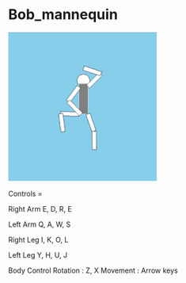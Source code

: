 # Bob_mannequin
<img src="https://github.com/IamLee99/Bob_mannequin/blob/main/BOBGIF.gif" width="300" height="300"/>


Controls =

  Right Arm 
    E, D, R, E

  Left Arm 
    Q, A, W, S
    
  Right Leg 
    I, K, O, L
    
  Left Leg
    Y, H, U, J
    
  Body Control 
    Rotation : Z, X
    Movement : Arrow keys

